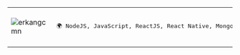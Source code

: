 <table>
  <tr>
    <td><img src="https://myoctocat.com/assets/images/base-octocat.svg" alt="erkangcmn"></td>
    <td><pre>🌍 NodeJS, JavaScript, ReactJS, React Native, MongoDB, Bootstrap</pre></td>
    <td><h2><a href="https://erkangcmn.github.io/">erkangcmn.github.io</a></h2></td>
  </tr>
</table>


